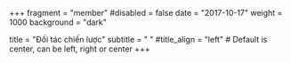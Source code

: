 +++
fragment = "member"
#disabled = false
date = "2017-10-17"
weight = 1000
background = "dark"

title = "Đối tác chiến lược"
subtitle = "&nbsp;"
#title_align = "left" # Default is center, can be left, right or center
+++


